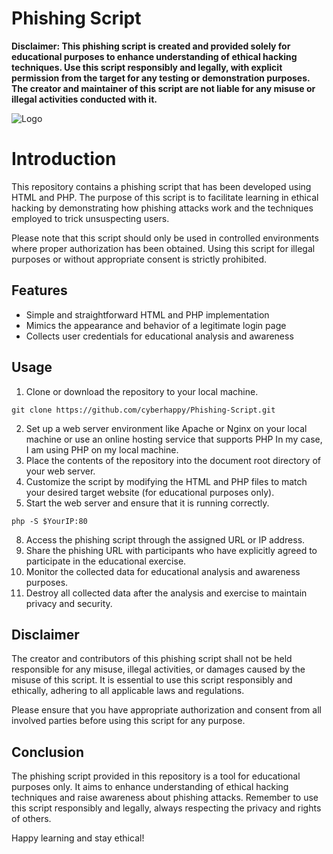 
# Phishing Script

**Disclaimer: This phishing script is created and provided solely for educational purposes to enhance understanding of
 ethical hacking techniques. Use this script responsibly and legally, with explicit permission from the target for any
 testing or demonstration purposes. The creator and maintainer of this script are not liable for any misuse or illegal
 activities conducted with it.**
 
![Logo](https://b661725.smushcdn.com/661725/n1c9x4-content/uploads/2021/05/phishing.png?lossy=1&strip=1&webp=1)


# Introduction

This repository contains a phishing script that has been developed using HTML and PHP. The purpose of this script is to
 facilitate learning in ethical hacking by demonstrating how phishing attacks work and the techniques employed to trick
 unsuspecting users.

Please note that this script should only be used in controlled environments where proper authorization has been
 obtained. Using this script for illegal purposes or without appropriate consent is strictly prohibited.

## Features

- Simple and straightforward HTML and PHP implementation
- Mimics the appearance and behavior of a legitimate login page
- Collects user credentials for educational analysis and awareness

## Usage

1. Clone or download the repository to your local machine.
<pre><code>git clone https://github.com/cyberhappy/Phishing-Script.git
</code></pre>
2. Set up a web server environment like Apache or Nginx on your local machine or use an online hosting service that
 supports PHP In my case, I am using PHP on my local machine.
4. Place the contents of the repository into the document root directory of your web server.
5. Customize the script by modifying the HTML and PHP files to match your desired target website (for educational
 purposes only).
6. Start the web server and ensure that it is running correctly.
<pre><code>php -S $YourIP:80
</code></pre>
8. Access the phishing script through the assigned URL or IP address.
9. Share the phishing URL with participants who have explicitly agreed to participate in the educational exercise.
10. Monitor the collected data for educational analysis and awareness purposes.
11. Destroy all collected data after the analysis and exercise to maintain privacy and security.

## Disclaimer

The creator and contributors of this phishing script shall not be held responsible for any misuse, illegal activities,
 or damages caused by the misuse of this script. It is essential to use this script responsibly and ethically, adhering
 to all applicable laws and regulations.

Please ensure that you have appropriate authorization and consent from all involved parties before using this script
 for any purpose.

## Conclusion

The phishing script provided in this repository is a tool for educational purposes only. It aims to enhance
 understanding of ethical hacking techniques and raise awareness about phishing attacks. Remember to use this script
 responsibly and legally, always respecting the privacy and rights of others.

Happy learning and stay ethical!


